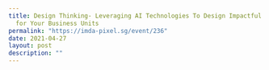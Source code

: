 ```yaml
---
title: Design Thinking- Leveraging AI Technologies To Design Impactful Solutions
  for Your Business Units
permalink: "https://imda-pixel.sg/event/236"
date: 2021-04-27
layout: post
description: ""
---
```



